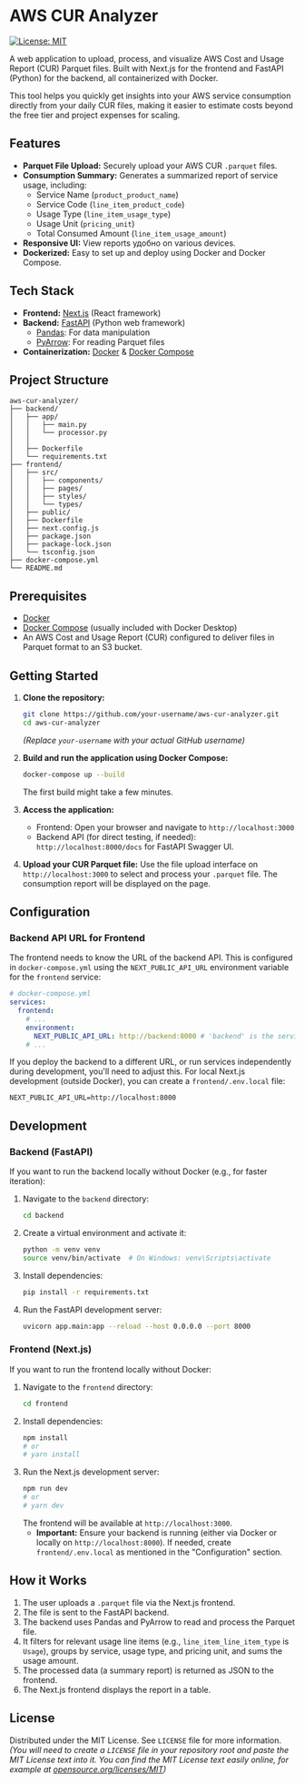 # AWS CUR Analyzer

[![License: MIT](https://img.shields.io/badge/License-MIT-yellow.svg)](https://opensource.org/licenses/MIT)

A web application to upload, process, and visualize AWS Cost and Usage Report (CUR) Parquet files. Built with Next.js for the frontend and FastAPI (Python) for the backend, all containerized with Docker.

This tool helps you quickly get insights into your AWS service consumption directly from your daily CUR files, making it easier to estimate costs beyond the free tier and project expenses for scaling.

## Features

*   **Parquet File Upload:** Securely upload your AWS CUR `.parquet` files.
*   **Consumption Summary:** Generates a summarized report of service usage, including:
    *   Service Name (`product_product_name`)
    *   Service Code (`line_item_product_code`)
    *   Usage Type (`line_item_usage_type`)
    *   Usage Unit (`pricing_unit`)
    *   Total Consumed Amount (`line_item_usage_amount`)
*   **Responsive UI:** View reports удобнo on various devices.
*   **Dockerized:** Easy to set up and deploy using Docker and Docker Compose.

## Tech Stack

*   **Frontend:** [Next.js](https://nextjs.org/) (React framework)
*   **Backend:** [FastAPI](https://fastapi.tiangolo.com/) (Python web framework)
    *   [Pandas](https://pandas.pydata.org/): For data manipulation
    *   [PyArrow](https://arrow.apache.org/docs/python/): For reading Parquet files
*   **Containerization:** [Docker](https://www.docker.com/) & [Docker Compose](https://docs.docker.com/compose/)

## Project Structure
```text
aws-cur-analyzer/
├── backend/
│   ├── app/                
│   │   ├── main.py           
│   │   └── processor.py    
│   │ 
│   ├── Dockerfile
│   └── requirements.txt    
├── frontend/
│   ├── src/               
│   │   ├── components/
│   │   ├── pages/
│   │   ├── styles/
│   │   └── types/
│   ├── public/             
│   ├── Dockerfile
│   ├── next.config.js     
│   ├── package.json       
│   ├── package-lock.json  
│   └── tsconfig.json      
├── docker-compose.yml
└── README.md
```
## Prerequisites

*   [Docker](https://docs.docker.com/get-docker/)
*   [Docker Compose](https://docs.docker.com/compose/install/) (usually included with Docker Desktop)
*   An AWS Cost and Usage Report (CUR) configured to deliver files in Parquet format to an S3 bucket.

## Getting Started

1.  **Clone the repository:**
    ```bash
    git clone https://github.com/your-username/aws-cur-analyzer.git
    cd aws-cur-analyzer
    ```
    *(Replace `your-username` with your actual GitHub username)*

2.  **Build and run the application using Docker Compose:**
    ```bash
    docker-compose up --build
    ```
    The first build might take a few minutes.

3.  **Access the application:**
    *   Frontend: Open your browser and navigate to `http://localhost:3000`
    *   Backend API (for direct testing, if needed): `http://localhost:8000/docs` for FastAPI Swagger UI.

4.  **Upload your CUR Parquet file:**
    Use the file upload interface on `http://localhost:3000` to select and process your `.parquet` file. The consumption report will be displayed on the page.

## Configuration

### Backend API URL for Frontend

The frontend needs to know the URL of the backend API. This is configured in `docker-compose.yml` using the `NEXT_PUBLIC_API_URL` environment variable for the `frontend` service:

```yaml
# docker-compose.yml
services:
  frontend:
    # ...
    environment:
      NEXT_PUBLIC_API_URL: http://backend:8000 # 'backend' is the service name in Docker Compose
    # ...
```
If you deploy the backend to a different URL, or run services independently during development, you'll need to adjust this. For local Next.js development (outside Docker), you can create a `frontend/.env.local` file:
```env
NEXT_PUBLIC_API_URL=http://localhost:8000
```

## Development

### Backend (FastAPI)

If you want to run the backend locally without Docker (e.g., for faster iteration):

1.  Navigate to the `backend` directory:
    ```bash
    cd backend
    ```
2.  Create a virtual environment and activate it:
    ```bash
    python -m venv venv
    source venv/bin/activate  # On Windows: venv\Scripts\activate
    ```
3.  Install dependencies:
    ```bash
    pip install -r requirements.txt
    ```
4.  Run the FastAPI development server:
    ```bash
    uvicorn app.main:app --reload --host 0.0.0.0 --port 8000
    ```

### Frontend (Next.js)

If you want to run the frontend locally without Docker:

1.  Navigate to the `frontend` directory:
    ```bash
    cd frontend
    ```
2.  Install dependencies:
    ```bash
    npm install
    # or
    # yarn install
    ```
3.  Run the Next.js development server:
    ```bash
    npm run dev
    # or
    # yarn dev
    ```
    The frontend will be available at `http://localhost:3000`.
    *   **Important:** Ensure your backend is running (either via Docker or locally on `http://localhost:8000`). If needed, create `frontend/.env.local` as mentioned in the "Configuration" section.

## How it Works

1.  The user uploads a `.parquet` file via the Next.js frontend.
2.  The file is sent to the FastAPI backend.
3.  The backend uses Pandas and PyArrow to read and process the Parquet file.
4.  It filters for relevant usage line items (e.g., `line_item_line_item_type` is `Usage`), groups by service, usage type, and pricing unit, and sums the usage amount.
5.  The processed data (a summary report) is returned as JSON to the frontend.
6.  The Next.js frontend displays the report in a table.

## License

Distributed under the MIT License. See `LICENSE` file for more information.
*(You will need to create a `LICENSE` file in your repository root and paste the MIT License text into it. You can find the MIT License text easily online, for example at [opensource.org/licenses/MIT](https://opensource.org/licenses/MIT))*
